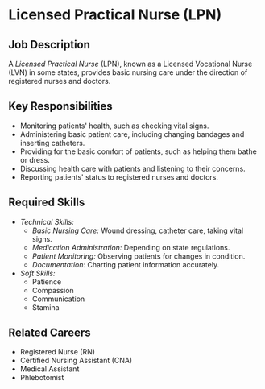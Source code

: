 # Licensed Practical Nurse (LPN)

## Job Description
A *Licensed Practical Nurse* (LPN), known as a Licensed Vocational Nurse (LVN) in some states, provides basic nursing care under the direction of registered nurses and doctors.

## Key Responsibilities
- Monitoring patients' health, such as checking vital signs.
- Administering basic patient care, including changing bandages and inserting catheters.
- Providing for the basic comfort of patients, such as helping them bathe or dress.
- Discussing health care with patients and listening to their concerns.
- Reporting patients' status to registered nurses and doctors.

## Required Skills
- *Technical Skills:*
    - *Basic Nursing Care:* Wound dressing, catheter care, taking vital signs.
    - *Medication Administration:* Depending on state regulations.
    - *Patient Monitoring:* Observing patients for changes in condition.
    - *Documentation:* Charting patient information accurately.
- *Soft Skills:*
    - Patience
    - Compassion
    - Communication
    - Stamina

## Related Careers
- Registered Nurse (RN)
- Certified Nursing Assistant (CNA)
- Medical Assistant
- Phlebotomist